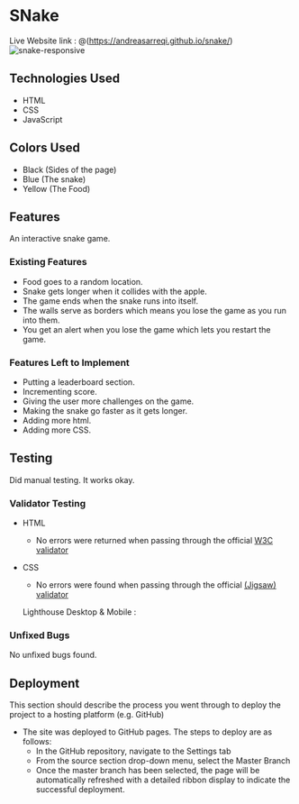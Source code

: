 # SNake
Live Website link : @(https://andreasarreqi.github.io/snake/)
![snake-responsive](https://user-images.githubusercontent.com/114533841/208973686-ba2a26f5-d7a5-437c-b4b9-35977fc7c0df.PNG)


## Technologies Used 
- HTML
- CSS
- JavaScript

## Colors Used 
- Black (Sides of the page)
- Blue (The snake) 
- Yellow (The Food)

## Features 
An interactive snake game.

### Existing Features

  - Food  goes to a random location.
  - Snake gets longer when it collides with the apple.
  - The game ends when the snake runs into itself.
  - The walls serve as borders which means you lose the game as you run into them.
  - You get an alert when you lose the game which lets you restart the game.


### Features Left to Implement
  - Putting a leaderboard section.
  - Incrementing score.
  - Giving the user more challenges on the game.
  - Making the snake go faster as it gets longer.
  - Adding more html.
  - Adding more CSS.
  

## Testing 
Did manual testing. It works okay.


### Validator Testing 

- HTML
  - No errors were returned when passing through the official [W3C validator](https://validator.w3.org/nu/?doc=https%3A%2F%2Fandreasarreqi.github.io%2Fpromo-flex%2F)
- CSS
  
  - No errors were found when passing through the official [(Jigsaw) validator](https://jigsaw.w3.org/css-validator/validator)

  Lighthouse Desktop & Mobile :
  
  
### Unfixed Bugs

No unfixed bugs found.

## Deployment

This section should describe the process you went through to deploy the project to a hosting platform (e.g. GitHub) 

- The site was deployed to GitHub pages. The steps to deploy are as follows: 
  - In the GitHub repository, navigate to the Settings tab 
  - From the source section drop-down menu, select the Master Branch
  - Once the master branch has been selected, the page will be automatically refreshed with a detailed ribbon display to indicate the successful deployment. 








